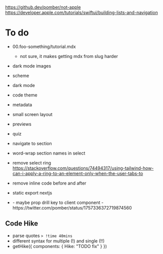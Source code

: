 https://github.dev/pomber/not-apple
https://developer.apple.com/tutorials/swiftui/building-lists-and-navigation

# To do

- 00.foo-something/tutorial.mdx
  - not sure, it makes getting mdx from slug harder
- dark mode images
- scheme
- dark mode
- code theme
- metadata
- small screen layout
- previews
- quiz
- navigate to section
- word-wrap section names in select
- remove select ring https://stackoverflow.com/questions/74494317/using-tailwind-how-can-i-apply-a-ring-to-an-element-only-when-the-user-tabs-to
- remove inline code before and after
- static export nextjs

- <CodeContent key={codeblock.meta} />
  - maybe prop drill key to client component
  - https://twitter.com/pomber/status/1757336372719874560

## Code Hike

- parse quotes `> !time 40mins`
- different syntax for multiple (!) and single (!!)
- getHike({ components: { Hike: "TODO fix" } })
